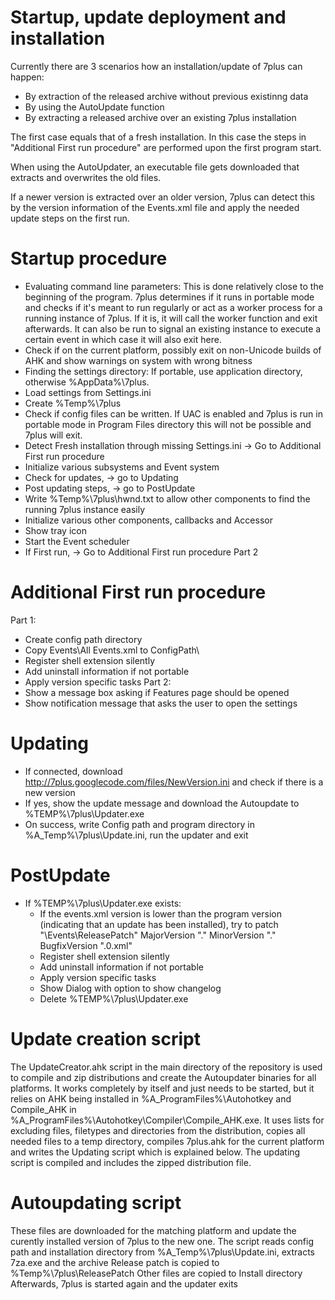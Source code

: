 # Startup, update deployment and installation #
Currently there are 3 scenarios how an installation/update of 7plus can happen:
  * By extraction of the released archive without previous existinng data
  * By using the AutoUpdate function
  * By extracting a released archive over an existing 7plus installation

The first case equals that of a fresh installation. In this case the steps in "Additional First run procedure" are performed upon the first program start.

When using the AutoUpdater, an executable file gets downloaded that extracts and overwrites the old files.

If a newer version is extracted over an older version, 7plus can detect this by the version information of the Events.xml file and apply the needed update steps on the first run.

# Startup procedure #
  * Evaluating command line parameters: This is done relatively close to the beginning of the program. 7plus determines if it runs in portable mode and checks if it's meant to run regularly or act as a worker process for a running instance of 7plus. If it is, it will call the worker function and exit afterwards. It can also be run to signal an existing instance to execute a certain event in which case it will also exit here.
  * Check if on the current platform, possibly exit on non-Unicode builds of AHK and show warnings on system with wrong bitness
  * Finding the settings directory: If portable, use application directory, otherwise %AppData%\7plus\.
  * Load settings from Settings.ini
  * Create %Temp%\7plus
  * Check if config files can be written. If UAC is enabled and 7plus is run in portable mode in Program Files directory this will not be possible and 7plus will exit.
  * Detect Fresh installation through missing Settings.ini -> Go to Additional First run procedure
  * Initialize various subsystems and Event system
  * Check for updates, -> go to Updating
  * Post updating steps, -> go to PostUpdate
  * Write %Temp%\7plus\hwnd.txt to allow other components to find the running 7plus instance easily
  * Initialize various other components, callbacks and Accessor
  * Show tray icon
  * Start the Event scheduler
  * If First run, -> Go to Additional First run procedure Part 2

# Additional First run procedure #
Part 1:
  * Create config path directory
  * Copy Events\All Events.xml to ConfigPath\
  * Register shell extension silently
  * Add uninstall information if not portable
  * Apply version specific tasks
Part 2:
  * Show a message box asking if Features page should be opened
  * Show notification message that asks the user to open the settings

# Updating #
  * If connected, download http://7plus.googlecode.com/files/NewVersion.ini and check if there is a new version
  * If yes, show the update message and download the Autoupdate to %TEMP%\7plus\Updater.exe
  * On success, write Config path and program directory in %A\_Temp%\7plus\Update.ini, run the updater and exit

# PostUpdate #
  * If %TEMP%\7plus\Updater.exe exists:
    * If the events.xml version is lower than the program version (indicating that an update has been installed), try to patch "\Events\ReleasePatch\" MajorVersion "." MinorVersion "." BugfixVersion ".0.xml"
    * Register shell extension silently
    * Add uninstall information if not portable
    * Apply version specific tasks
    * Show Dialog with option to show changelog
    * Delete %TEMP%\7plus\Updater.exe

# Update creation script #
The UpdateCreator.ahk script in the main directory of the repository is used to compile and zip distributions and create the Autoupdater binaries for all platforms. It works completely by itself and just needs to be started, but it relies on AHK being installed in %A\_ProgramFiles%\Autohotkey and Compile\_AHK in %A\_ProgramFiles%\Autohotkey\Compiler\Compile\_AHK.exe.
It uses lists for excluding files, filetypes and directories from the distribution, copies all needed files to a temp directory, compiles 7plus.ahk for the current platform and writes the Updating script which is explained below. The updating script is compiled and includes the zipped distribution file.

# Autoupdating script #
These files are downloaded for the matching platform and update the curently installed version of 7plus to the new one.
The script reads config path and installation directory from %A\_Temp%\7plus\Update.ini, extracts 7za.exe and the archive
Release patch is copied to %Temp%\7plus\ReleasePatch
Other files are copied to Install directory
Afterwards, 7plus is started again and the updater exits